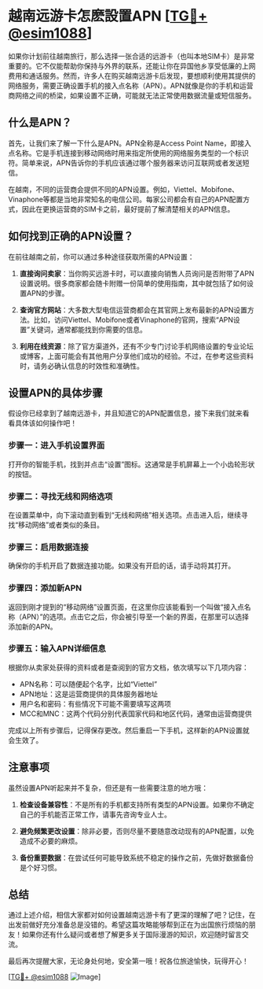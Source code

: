 # 越南远游卡怎麽設置APN [[TG💪+ @esim1088](https://t.me/s/esim1088)]

如果你计划前往越南旅行，那么选择一张合适的远游卡（也叫本地SIM卡）是非常重要的。它不仅能帮助你保持与外界的联系，还能让你在异国他乡享受低廉的上网费用和通话服务。然而，许多人在购买越南远游卡后发现，要想顺利使用其提供的网络服务，需要正确设置手机的接入点名称（APN）。APN就像是你的手机和运营商网络之间的桥梁，如果设置不正确，可能就无法正常使用数据流量或短信服务。

## 什么是APN？

首先，让我们来了解一下什么是APN。APN全称是Access Point Name，即接入点名称。它是手机连接到移动网络时用来指定所使用的网络服务类型的一个标识符。简单来说，APN告诉你的手机应该通过哪个服务器来访问互联网或者发送短信。

在越南，不同的运营商会提供不同的APN设置。例如，Viettel、Mobifone、Vinaphone等都是当地非常知名的电信公司。每家公司都会有自己的APN配置方式，因此在更换运营商的SIM卡之前，最好提前了解清楚相关的APN信息。

## 如何找到正确的APN设置？

在前往越南之前，你可以通过多种途径获取所需的APN设置：

1. **直接询问卖家**：当你购买远游卡时，可以直接向销售人员询问是否附带了APN设置说明。很多商家都会随卡附赠一份简单的使用指南，其中就包括了如何设置APN的步骤。
   
2. **查询官方网站**：大多数大型电信运营商都会在其官网上发布最新的APN设置方法。比如，访问Viettel、Mobifone或者Vinaphone的官网，搜索“APN设置”关键词，通常都能找到你需要的信息。

3. **利用在线资源**：除了官方渠道外，还有不少专门讨论手机网络设置的专业论坛或博客，上面可能会有其他用户分享他们成功的经验。不过，在参考这些资料时，请务必确认信息的时效性和准确性。

## 设置APN的具体步骤

假设你已经拿到了越南远游卡，并且知道它的APN配置信息，接下来我们就来看看具体该如何操作吧！

### 步骤一：进入手机设置界面
打开你的智能手机，找到并点击“设置”图标。这通常是手机屏幕上一个小齿轮形状的按钮。

### 步骤二：寻找无线和网络选项
在设置菜单中，向下滚动直到看到“无线和网络”相关选项。点击进入后，继续寻找“移动网络”或者类似的条目。

### 步骤三：启用数据连接
确保你的手机开启了数据连接功能。如果没有开启的话，请手动将其打开。

### 步骤四：添加新APN
返回到刚才提到的“移动网络”设置页面，在这里你应该能看到一个叫做“接入点名称（APN）”的选项。点击它之后，你会被引导至一个新的界面，在那里可以选择添加新的APN。

### 步骤五：输入APN详细信息
根据你从卖家处获得的资料或者是查阅到的官方文档，依次填写以下几项内容：
- APN名称：可以随便起个名字，比如“Viettel”
- APN地址：这是运营商提供的具体服务器地址
- 用户名和密码：有些情况下可能不需要填写这两项
- MCC和MNC：这两个代码分别代表国家代码和地区代码，通常由运营商提供

完成以上所有步骤后，记得保存更改。然后重启一下手机，这样新的APN设置就会生效了。

## 注意事项

虽然设置APN听起来并不复杂，但还是有一些需要注意的地方哦：

1. **检查设备兼容性**：不是所有的手机都支持所有类型的APN设置。如果你不确定自己的手机能否正常工作，请事先咨询专业人士。
   
2. **避免频繁更改设置**：除非必要，否则尽量不要随意改动现有的APN配置，以免造成不必要的麻烦。

3. **备份重要数据**：在尝试任何可能导致系统不稳定的操作之前，先做好数据备份是个好习惯。

## 总结

通过上述介绍，相信大家都对如何设置越南远游卡有了更深的理解了吧？记住，在出发前做好充分准备总是没错的。希望这篇攻略能够帮到正在为出国旅行烦恼的朋友！如果你还有什么疑问或者想了解更多关于国际漫游的知识，欢迎随时留言交流。

最后再次提醒大家，无论身处何地，安全第一哦！祝各位旅途愉快，玩得开心！

[[TG💪+ @esim1088](https://t.me/s/esim1088) ![Image](https://i.postimg.cc/4NQfJmqS/Snipaste-2025-05-13-00-14-12.png)]